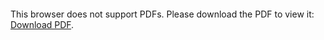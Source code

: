 <object data="christ-in-song/CIS1908pdfs/422.pdf" type="application/pdf" width="100%" height="1024px">
    <embed src="christ-in-song/CIS1908pdfs/422.pdf">
        <p>This browser does not support PDFs. Please download the PDF to view it: <a href="christ-in-song/CIS1908pdfs/422.pdf">Download PDF</a>.</p>
    </embed>
</object>
